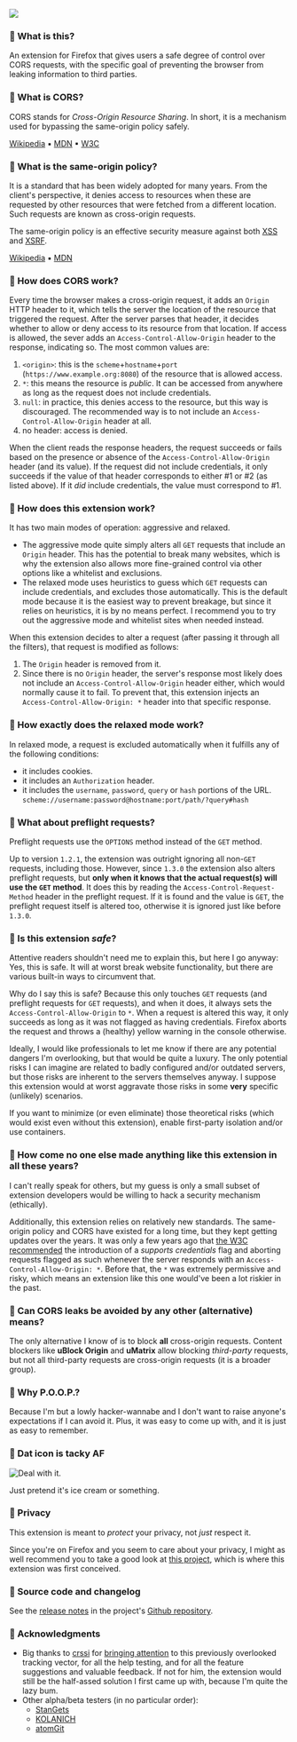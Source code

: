 [![][AMO_button]][AMO]

### 🔵 What is this?

An extension for Firefox that gives users a safe degree of control over CORS requests, with the specific goal of preventing the browser from leaking information to third parties.

### 🔵 What is CORS?

CORS stands for *Cross-Origin Resource Sharing*. In short, it is a mechanism used for bypassing the same-origin policy safely.

[Wikipedia](https://en.wikipedia.org/wiki/Cross-origin_resource_sharing) ▪ [MDN](https://developer.mozilla.org/en-US/docs/Web/HTTP/CORS) ▪ [W3C](https://w3c.github.io/webappsec-cors-for-developers/)

### 🔵 What is the same-origin policy?

It is a standard that has been widely adopted for many years. From the client's perspective, it denies access to resources when these are requested by other resources that were fetched from a different location. Such requests are known as cross-origin requests. 

The same-origin policy is an effective security measure against both [XSS][XSS] and [XSRF][XSRF].

[Wikipedia](https://en.wikipedia.org/wiki/Same-origin_policy) ▪ [MDN](https://developer.mozilla.org/en-US/docs/Web/Security/Same-origin_policy)

### 🔵 How does CORS work?

Every time the browser makes a cross-origin request, it adds an `Origin` HTTP header to it, which tells the server the location of the resource that triggered the request. After the server parses that header, it decides whether to allow or deny access to its resource from that location. If access is allowed, the sever adds an `Access-Control-Allow-Origin` header to the response, indicating so. The most common values are:

1. `<origin>`: this is the `scheme`+`hostname`+`port` (`https://www.example.org:8080`) of the resource that is allowed access. 
2. `*`: this means the resource is *public*. It can be accessed from anywhere as long as the request does not include credentials.
3. `null`: in practice, this denies access to the resource, but this way is discouraged. The recommended way is to not include an `Access-Control-Allow-Origin` header at all.
4. no header: access is denied.

When the client reads the response headers, the request succeeds or fails based on the presence or absence of the `Access-Control-Allow-Origin` header (and its value). If the request did not include credentials, it only succeeds if the value of that header corresponds to either #1 or #2 (as listed above). If it *did* include credentials, the value must correspond to #1.

### 🔵 How does this extension work?

It has two main modes of operation: aggressive and relaxed.

- The aggressive mode quite simply alters all `GET` requests that include an `Origin` header. This has the potential to break many websites, which is why the extension also allows more fine-grained control via other options like a whitelist and exclusions.
- The relaxed mode uses heuristics to guess which `GET` requests can include credentials, and excludes those automatically. This is the default mode because it is the easiest way to prevent breakage, but since it relies on heuristics, it is by no means perfect. I recommend you to try out the aggressive mode and whitelist sites when needed instead.

When this extension decides to alter a request (after passing it through all the filters), that request is modified as follows:
1. The `Origin` header is removed from it.
2. Since there is no `Origin` header, the server's response most likely does not include an `Access-Control-Allow-Origin` header either, which would normally cause it to fail. To prevent that, this extension injects an `Access-Control-Allow-Origin: *` header into that specific response.

### 🔵 How exactly does the relaxed mode work?

In relaxed mode, a request is excluded automatically when it fulfills any of the following conditions:
- it includes cookies.
- it includes an `Authorization` header.
- it includes the `username`, `password`, `query` or `hash` portions of the URL. `scheme://username:password@hostname:port/path/?query#hash`

### 🔵 What about preflight requests?

Preflight requests use the `OPTIONS` method instead of the `GET` method.

Up to version `1.2.1`, the extension was outright ignoring all non-`GET` requests, including those. However, since `1.3.0` the extension also alters preflight requests, but **only when it knows that the actual request(s) will use the `GET` method**. It does this by reading the `Access-Control-Request-Method` header in the preflight request. If it is found and the value is `GET`, the preflight request itself is altered too, otherwise it is ignored just like before `1.3.0`.

### 🔵 Is this extension *safe*?

Attentive readers shouldn't need me to explain this, but here I go anyway: Yes, this is safe. It will at worst break website functionality, but there are various built-in ways to circumvent that.

Why do I say this is safe? Because this only touches `GET` requests (and preflight requests for `GET` requests), and when it does, it always sets the `Access-Control-Allow-Origin` to `*`. When a request is altered this way, it only succeeds as long as it was not flagged as having credentials. Firefox aborts the request and throws a (healthy) yellow warning in the console otherwise.

Ideally, I would like professionals to let me know if there are any potential dangers I'm overlooking, but that would be quite a luxury. The only potential risks I can imagine are related to badly configured and/or outdated servers, but those risks are inherent to the servers themselves anyway. I suppose this extension would at worst aggravate those risks in some **very** specific (unlikely) scenarios.

If you want to minimize (or even eliminate) those theoretical risks (which would exist even without this extension), enable first-party isolation and/or use containers.

### 🔵 How come no one else made anything like this extension in all these years?

I can't really speak for others, but my guess is only a small subset of extension developers would be willing to hack a security mechanism (ethically).

Additionally, this extension relies on relatively new standards. The same-origin policy and CORS have existed for a long time, but they kept getting updates over the years. It was only a few years ago that [the W3C recommended][W3Creco] the introduction of a *supports credentials* flag and aborting requests flagged as such whenever the server responds with an `Access-Control-Allow-Origin: *`. Before that, the `*` was extremely permissive and risky, which means an extension like this one would've been a lot riskier in the past.

### 🔵 Can CORS leaks be avoided by any other (alternative) means?

The only alternative I know of is to block **all** cross-origin requests. Content blockers like **uBlock Origin** and **uMatrix** allow blocking *third-party* requests, but not all third-party requests are cross-origin requests (it is a broader group).

### 🔵 Why P.O.O.P.?

Because I'm but a lowly hacker-wannabe and I don't want to raise anyone's expectations if I can avoid it. Plus, it was easy to come up with, and it is just as easy to remember.

### 🔵 Dat icon is tacky AF

![Deal with it.][DWI]

Just pretend it's ice cream or something.

### 🔵 Privacy
This extension is meant to *protect* your privacy, not *just* respect it. 

Since you're on Firefox and you seem to care about your privacy, I might as well recommend you to take a good look at [this project](https://github.com/ghacksuserjs/ghacks-user.js), which is where this extension was first conceived.

### 🔵 Source code and changelog

See the [release notes][releases] in the project's [Github repository][repo].

### 🔵 Acknowledgments
- Big thanks to [crssi](https://github.com/crssi) for [bringing attention][issue] to this previously overlooked tracking vector, for all the help testing, and for all the feature suggestions and valuable feedback. If not for him, the extension would still be the half-assed solution I first came up with, because I'm quite the lazy bum.
- Other alpha/beta testers (in no particular order):
  - [StanGets](https://github.com/StanGets)
  - [KOLANICH](https://github.com/KOLANICH)
  - [atomGit](https://github.com/atomGit)

[AMO]: https://addons.mozilla.org/firefox/addon/privacy-oriented-origin-policy/
[AMO_button]: https://gist.github.com/claustromaniac/f054061826ac71bf9e122edb2a313bc0/raw/AMO-button_1.png
[releases]: https://github.com/claustromaniac/poop/releases
[repo]: https://github.com/claustromaniac/poop/
[XSS]: https://en.wikipedia.org/wiki/Cross-site_scripting
[XSRF]: https://en.wikipedia.org/wiki/Cross-site_request_forgery
[issue]: https://github.com/ghacksuserjs/ghacks-user.js/issues/509
[W3Creco]: https://www.w3.org/TR/cors/#supports-credentials
[DWI]: https://gist.githubusercontent.com/claustromaniac/f054061826ac71bf9e122edb2a313bc0/raw/dealwithit.gif

